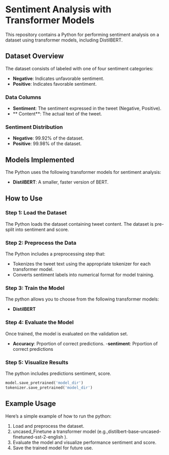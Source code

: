 
# Sentiment Analysis with Transformer Models

This repository contains a Python  for performing sentiment analysis on a  dataset using transformer models, including DistilBERT. 

## Dataset Overview

The dataset consists of labeled with one of four sentiment categories:

- **Negative**: Indicates unfavorable sentiment.
- **Positive**: Indicates favorable sentiment.

### Data Columns
- **Sentiment**: The sentiment expressed in the tweet (Negative, Positive).
- ** Content**: The actual text of the tweet.

### Sentiment Distribution
- **Negative**: 99.92% of the dataset.
- **Positive**: 99.98% of the dataset.

## Models Implemented

The Python uses the following transformer models for sentiment analysis:
- **DistilBERT**: A smaller, faster version of BERT.

## How to Use

### Step 1: Load the Dataset
The Python loads the dataset containing  tweet content. The dataset is pre-split into sentiment and score.

### Step 2: Preprocess the Data
The Python includes a preprocessing step that:
- Tokenizes the tweet text using the appropriate tokenizer for each transformer model.
- Converts sentiment labels into numerical format for model training.

### Step 3: Train the Model
The python allows you to choose from the following transformer models:
- **DistilBERT**


### Step 4: Evaluate the Model
Once trained, the model is evaluated on the validation set.
- **Accuracy**: Prportion of correct predictions.
-**sentiment**: Prportion of correct predictions


### Step 5: Visualize Results
The python includes predictions sentiment, score.

```python
model.save_pretrained('model_dir')
tokenizer.save_pretrained('model_dir')
```

## Example Usage

Here’s a simple example of how to run the python:

1. Load and preprocess the dataset.
2. uncased_Finetune a transformer model (e.g.,distilbert-base-uncased-finetuned-sst-2-english ).
3. Evaluate the model and visualize performance sentiment and score.
4. Save the trained model for future use.

